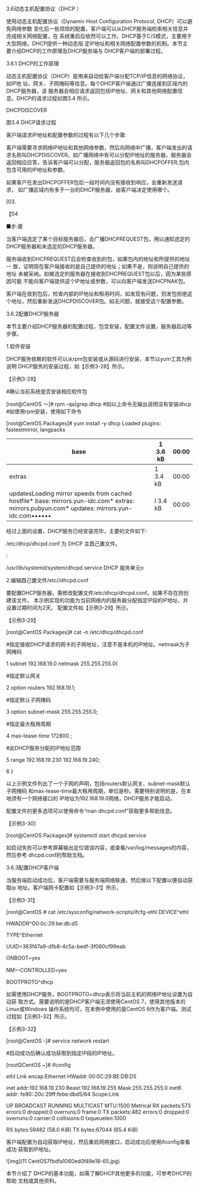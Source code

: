 
3.6动态主机配置协议（DHCP ）

使用动态主机配置协议（Dynamic Host Configuration Protocol, DHCP）可以避免网络参数 变化后一些烦琐的配置，客户端可以从DHCP服务端检索相关信息并完成相关网络配置，在 系统重启后依然可以工作。DHCP基于C/S模式，主要用于大型网络。DHCP提供一种动态指 定IP地址和相关网络配置参数的机制。本节主要介绍DHCP的工作原理及DHCP服务端与 DHCP客户端的部署过程。

3.6.1 DHCP的工作原理

动态主机配置协议（DHCP）是用来自动给客户端分配TCP/IP信息的网络协议，如IP地 址、网关、子网掩码等信息。每个DHCP客户端通过广播连接到区域内的DHCP服务器，该 服务器会相应请求返回包括IP地址、网关和其他网络配置信息。DHCP的请求过程如图3.4 所示。

DHCPDISCOVER

图3.4 DHCP请求过程



客户端请求IP地址和配置参数的过程有以下几个步骤:

客户端需要寻求网络IP地址和其他网络参数，然后向网络中广播，客户端发出的请 求名称叫DHCPDISCOVER。如广播网络中有可以分配IP地址的服务器，服务器会 返回相应应答，告诉客户端可以分配，服务器返回包的名称叫DHCPOFFER,包内 包含可用的IP地址和参数。

如果客户在发出DHCPOFFER包后一段时间内没有接收到响应，会重新发送请求， 如广播区域内有多于一台的DHCP服务器，由客户端决定使用哪个。

[03.



【04



■步:骤



当客户端选定了某个目标服务器后，会广播DHCPREQUEST包，用以通知选定的 DHCP服务器和未选定的DHCP服务器。.

服务端收到DHCPREQUEST后会检查收到的包，如果包内的地址和所提供的地址一 致，证明现在客户端接收的是自己提供的地址；如果不是，则说明自己提供的地址 未被采纳。如被选定的服务器在接收到DHCPREQUEST包以后，因为某些原因可能 不能向客户端提供这个IP地址或参数，可以向客户端发送DHCPNAK包。

客户端在收到包后，检查内部的IP地址和租用时间，如发现有问题，则发包拒绝这 个地址，然后重新发送DHCPDISCOVER包。如无问题，就接受这个配置参数。

3.6.2配置DHCP服务器

本节主要介绍DHCP服务器的配置过程，包含安装，配置文件设置，服务器启动等步骤。

1.软件安装

DHCP服务依赖的软件可以从rpm包安装或从源码进行安装，本节以yum工具为例说明 DHCP服务的安装过程，如【示例3-28】所示。

【示例3-28】

\#确认当前系统是否安装相应软件包

[root@CentOS 〜]# rpm -qa|grep dhcp #如以上命令无输出说明没有安装dhcp #如使用rpm安装，使用如下命令

[root@CentOS Packages]# yum install -y dhcp Loaded plugins: fastestmirror, langpacks

| base                                                         | 1 3.6 kB | 00:00 |
| ------------------------------------------------------------ | -------- | ----- |
| extras                                                       | 1 3.4 kB | 00:00 |
| updatesLoading mirror speeds from cached hostfile*    base: mirrors.yun-idc.com*    extras: mirrors.pubyun.com*    updates: mirrors.yun-idc.com•••••• | I 3.4 kB | 00:00 |

经过上面的设置，DHCP服务已经安装完毕，主要的文件如下:

/etc/dhcp/dhcpd.conf 为 DHCP 主酉己置文件。

:

/usr/lib/systemd/system/dhcpd.service DHCP 服务单元o

2.编辑酉己置文件/etc//dhcpd.conf

要配置DHCP服务器，需修改配置文件/etc/dhcp/dhcpd.conf。如果不存在则创建该文件。 本示例实现的功能为当前网络内的服务器分配指定IP段的IP地址，并设置过期时间为2天。 配置文件如【示例3-29】所示。

【示例3-29】

[root@CentOS Packages]# cat -n /etc/dhcp/dhcpd.conf

\#指定接收DHCP请求的网卡的子网地址，注意不是本机的IP地址。netmask为子网掩码

1    subnet 192.168.19.0 netmask 255.255.255.0{

\#指定默认网关

2    option routers 192.168.19.1;

\#指定默认子网掩码

3    option subnet-mask 255.255.255.0;

\#指定最大租用周期

4    max-lease-time 172800 ;

\#此DHCP服务分配的IP地址范围

5    range 192.168.19.230 192.168.19.240;

6    }

以上示例文件列出了一个子网的声明，包括routers默认网关、subnet-mask默认子网掩码 和max-lease-time最大租用周期，单位是秒。需要特别说明的是，在本地须有一个网络接口的 IP地址为192.168.19.0网络，DHCP服务才能启动。

配置文件的更多选项可以使用命令“man dhcpd.conf”获取更多帮助信息。

【示例3-30]

[root@CentOS Packages]# systemctl start dhcpd.service

如启动失败可以参考屏幕输出定位错误内容，或查看/var/log/messages的内容，然后参考 dhcpd.conf的帮助文档。

3.6.3配置DHCP客户端

当服务端启动成功后，客户端需要与服务端网络联通，然后做以下配置以便自动获取ip 地址。客户端网卡配置如【示例3-31】所示。

【示例3-31】

[root@CentOS # cat /etc/sysconfig/network-scripts/ifcfg-ethl DEVICE^ethl

HWADDR^O0:0c:29:be:db:d5

TYPE^Ethernet

UUID=363f47a9-dfb8-4c5a-bedf-3f060cf99eab

ONBOOT~yes

NM一CONTROLLED=yes

BOOTPROTO^dhcp

如需使用DHCP服务，BOOTPROTO=dhcp表示将当前主机的网络IP地址设置为自动获 取方式。需要说明的是DHCP客户端无须使用CentOS 7，使用其他版本的Linux或Windows 操作系统均可，在本例中使用的是CentOS 6作为客户端。测试过程如【示例3-32】所示。

【示例3-32】

[root@CentOS -]# service network restart

\#启动成功后确认成功获取到指定IP段的IP地址。

[rootQCentOS ~]# ifconfig

ethl Link encap:Ethernet HWaddr 00:0C:29:BE:DB:D5

inet addr:192.168.19.230 Beast:192.168.19.255 Mask:255.255.255.0 inet6 addr: fe80::20c:29ff:febe:dbd5/64 Scope:Link

UP BROADCAST RUNNING MULTICAST MTU:1500 Metrical RX packets:573 errors:0 dropped:0 overruns:0 frame:0 TX packets:482 errors:0 dropped:0 overruns:0 carrier:0 collisions:0 txqueuelen:1000

RX bytes:59482 (58.0 KiB) TX bytes:67044 (65.4 KiB)

客户端配置为自动获取IP地址，然后重启网络接口，启动成功后使用ifconfig查看成功 获取到IP地址。

![img](11 CentOS7fbdfa1060ed0f49e18-65.jpg)



本节介绍了 DHCP的基本功能，如需了解DHCP其他更多的功能，可参考DHCP的帮助 文档或其他资料。
